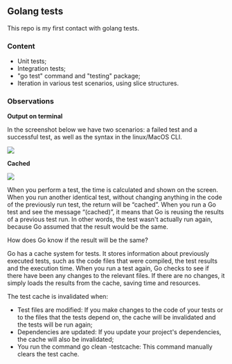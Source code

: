 ## Golang tests

This repo is my first contact with golang tests.

### Content

- Unit tests;
- Integration tests;
- "go test" command and "testing" package;
- Iteration in various test scenarios, using slice structures.

### Observations

**Output on terminal**

In the screenshot below we have two scenarios: a failed test and a successful test, as well as the syntax in the linux/MacOS CLI.

<img src="/home/juanvieira/local/go-testes/img/image.png">

**Cached**

<img src="/home/juanvieira/local/go-testes/img/image2.png">

When you perform a test, the time is calculated and shown on the screen. When you run another identical test, without changing anything in the code of the previously run test, the return will be “cached”. When you run a Go test and see the message “(cached)”, it means that Go is reusing the results of a previous test run. In other words, the test wasn't actually run again, because Go assumed that the result would be the same.

How does Go know if the result will be the same?

Go has a cache system for tests. It stores information about previously executed tests, such as the code files that were compiled, the test results and the execution time. When you run a test again, Go checks to see if there have been any changes to the relevant files. If there are no changes, it simply loads the results from the cache, saving time and resources.

The test cache is invalidated when:

- Test files are modified: If you make changes to the code of your tests or to the files that the tests depend on, the cache will be invalidated and the tests will be run again;
- Dependencies are updated: If you update your project's dependencies, the cache will also be invalidated;
- You run the command go clean -testcache: This command manually clears the test cache.

